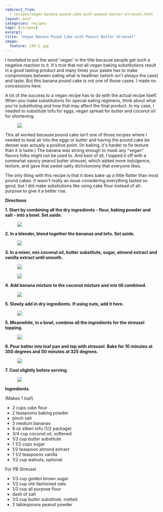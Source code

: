 ---redirect_from:   - recipes/vegan-banana-pound-cake-with-peanut-butter-streusel.html
layout: post
categories: recipes
tags: [recipes]
excerpt: 
title: "Vegan Banana Pound Cake with Peanut Butter Streusel"
image:
  feature: 139-1.jpg
---

I hesitated to put the word 'vegan' in the title because people get such a negative reaction to it.  It's true that not all vegan baking substitutions result in a good tasting product and many times your palate has to make compromises between eating what is healthier (which isn't always the case) and taste.  But this banana pound cake is not one of those cases.  I made no concessions here.

A lot of the success to a vegan recipe has to do with the actual recipe itself.  When you make substitutions for special eating regimens, think about what you're substituting and how that may affect the final product.  In my case, I needed to substitute tofu for eggs, vegan spread for butter and coconut oil for shortening.  

<figure> <img src='/images/139-2a.jpg'> </figure>

This all worked because pound cake isn't one of those recipes where I needed to beat air into the eggs or butter and having the pound cake be denser was actually a positive point.  (In baking, it's harder to fix texture than it is taste.) The banana was strong enough to mask any "vegan" flavors folks might not be used to.  And best of all, I topped it off with a somewhat savory peanut butter streusel, which added more indulgence, texture, and gave that sweet-salty dichotonomy that everyone likes.

The only thing with this recipe is that it does bake up a little flatter than most pound cakes.  It wasn't really an issue considering everything tasted so good, but I did make substiutions like using cake flour instead of all-purpose to give it a better rise.


__Directions__

__1. Start by combining all the dry ingredients - flour, baking powder and salt - into a bowl.  Set aside.__

<figure> <img src='/images/139-2.jpg'> </figure>

__2. In a blender, blend together the bananas and tofu. Set aside.__

<figure> <img src='/images/139-3.jpg'> </figure>

__3. In a mixer, mix coconut oil, butter substitute, sugar, almond extract and vanilla extract until smooth.__

<figure> <img src='/images/139-4.jpg'> </figure>
<figure> <img src='/images/139-5.jpg'> </figure>

__4. Add banana mixture to the coconut mixture and mix till combined.__

<figure> <img src='/images/139-6.jpg'> </figure>

__5. Slowly add in dry ingredients.  If using nuts, add it here.__

<figure> <img src='/images/139-7.jpg'> </figure>

__5. Meanwhile, in a bowl, combine all the ingredients for the streusel topping.__
<figure> <img src='/images/139-8.jpg'> </figure>

__6. Pour batter into loaf pan and top with streusel.  Bake for 10 minutes at 350 degrees and 50 minutes at 325 degrees.__

<figure> <img src='/images/139-9.jpg'> </figure>

__7.  Cool slightly before serving.__

<figure> <img src='/images/139-10.jpg'> </figure>

<section class='recipe'>
<p><strong>Ingredients</strong></p>

<p>(Makes 1 loaf)</p>

<ul><li>2 cups cake flour</li><li>2 teaspoons baking powder</li><li>pinch salt</li><li>3 medium bananas</li><li>8 oz silken tofu (1/2 package)</li><li>3/4 cup coconut oil, softened</li><li>1/3 cup butter substitute</li><li>1 1/2 cups sugar</li><li>1/2 teaspoon almond extract</li><li>1 1/2 teaspoons vanilla</li><li>1/2 cup walnuts, optional</li></ul>

<p>For PB Streusel</p>

<ul><li>1/3 cup golden brown sugar</li><li>1/3 cup old-fashioned oats</li><li>1/3 cup all purpose flour</li><li>dash of salt</li><li>1/3 cup butter substitute, melted</li><li>2 tablespoons peanut powder</li></ul></section>